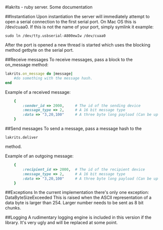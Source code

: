 #lakrits - ruby server.
Some documentation

##Instantiation
Upon instantiation the server will immediately attempt to open a serial connection to the first serial port. On Mac OS this is /dev/cuaa0. If this is not the name of your port, simply symlink it
example: 
````
sudo ln /dev/tty.usbserial-A800ewIw /dev/cuaa0
````

After the port is opened a new thread is started which uses the blocking method getbyte on the serial port.

##Receive messages
To receive messages, pass a block to the on_message method:

```ruby
lakrits.on_message do |message|
	#do something with the message hash.
end
```
Example of a received message:

```ruby
	{
		:sender_id => 2000, 	# The id of the sending device
		:message_type => 2, 	# A 16 bit message type
		:data => "3,20,100"		# A three byte long payload (Can be up to 64 bytes). Bytes are represented by a comma delimited string.
	}
```

##Send messages
To send a message, pass a message hash to the 
````
lakrits.deliver
````
method.

Example of an outgoing message:
```ruby
	{
		:recipient_id => 2000, 	# The id of the recipient device
		:message_type => 2, 	# A 16 bit message type
		:data => "3,20,100"		# A three byte long payload (Can be up to 64 bytes). Bytes are represented by a comma delimited string.
	}
```


##Exceptions
In the current implementation there's only one exception: DataByteSizeExceeded
This is raised when the ASCII representation of a data byte is larger than 254. Larger number needs to be sent as 8 bit chunks.

##Logging
A rudimentary logging engine is included in this version if the library. It's very ugly and will be replaced at some point.